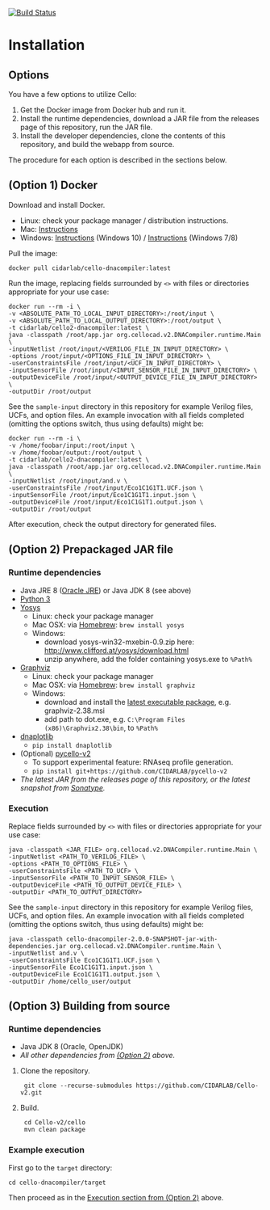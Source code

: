 [![Build Status](https://travis-ci.org/CIDARLAB/Cello-v2.svg?branch=develop)](https://travis-ci.org/CIDARLAB/Cello-v2)

# Installation

## Options

You have a few options to utilize Cello:

1. Get the Docker image from Docker hub and run it.
2. Install the runtime dependencies, download a JAR file from the releases page of this repository, run the JAR file.
3. Install the developer dependencies, clone the contents of this repository, and build the webapp from source.

The procedure for each option is described in the sections below.

## (Option 1) Docker

Download and install Docker.

  + Linux: check your package manager / distribution instructions.
  + Mac: [Instructions](https://docs.docker.com/docker-for-mac/install/)
  + Windows: [Instructions](https://docs.docker.com/docker-for-windows/install/) (Windows 10) / [Instructions](https://docs.docker.com/toolbox/toolbox_install_windows/) (Windows 7/8)

Pull the image:

    docker pull cidarlab/cello-dnacompiler:latest

Run the image, replacing fields surrounded by `<>` with files or directories appropriate for your use case:

    docker run --rm -i \
    -v <ABSOLUTE_PATH_TO_LOCAL_INPUT_DIRECTORY>:/root/input \
    -v <ABSOLUTE_PATH_TO_LOCAL_OUTPUT_DIRECTORY>:/root/output \
    -t cidarlab/cello2-dnacompiler:latest \
    java -classpath /root/app.jar org.cellocad.v2.DNACompiler.runtime.Main \
    -inputNetlist /root/input/<VERILOG_FILE_IN_INPUT_DIRECTORY> \
    -options /root/input/<OPTIONS_FILE_IN_INPUT_DIRECTORY> \
    -userConstraintsFile /root/input/<UCF_IN_INPUT_DIRECTORY> \
    -inputSensorFile /root/input/<INPUT_SENSOR_FILE_IN_INPUT_DIRECTORY> \
    -outputDeviceFile /root/input/<OUTPUT_DEVICE_FILE_IN_INPUT_DIRECTORY> \
    -outputDir /root/output

See the `sample-input` directory in this repository for example Verilog files, UCFs, and option files. An example invocation with all fields completed (omitting the options switch, thus using defaults) might be:

    docker run --rm -i \
    -v /home/foobar/input:/root/input \
    -v /home/foobar/output:/root/output \
    -t cidarlab/cello2-dnacompiler:latest \
    java -classpath /root/app.jar org.cellocad.v2.DNACompiler.runtime.Main \
    -inputNetlist /root/input/and.v \
    -userConstraintsFile /root/input/Eco1C1G1T1.UCF.json \
    -inputSensorFile /root/input/Eco1C1G1T1.input.json \
    -outputDeviceFile /root/input/Eco1C1G1T1.output.json \
    -outputDir /root/output

After execution, check the output directory for generated files.

<a id="install-option-2"></a>
## (Option 2) Prepackaged JAR file

### Runtime dependencies

  + Java JRE 8 ([Oracle JRE](https://www.oracle.com/java/technologies/javase-jre8-downloads.html)) or Java JDK 8 (see above)
  + [Python 3](https://www.python.org/downloads/)
  + [Yosys](http://www.clifford.at/yosys/)
    - Linux: check your package manager
    - Mac OSX: via [Homebrew][1]: `brew install yosys`
    - Windows:
      * download yosys-win32-mxebin-0.9.zip here: <http://www.clifford.at/yosys/download.html>
      * unzip anywhere, add the folder containing yosys.exe to `%Path%`
  + [Graphviz](http://www.graphviz.org/)
    - Linux: check your package manager
    - Mac OSX: via [Homebrew][1]: `brew install graphviz`
    - Windows:
      * download and install the [latest executable package](https://graphviz.gitlab.io/_pages/Download/Download_windows.html), e.g. graphviz-2.38.msi
      * add path to dot.exe, e.g. `C:\Program Files (x86)\Graphvix2.38\bin`, to `%Path%`
  + [dnaplotlib](https://github.com/VoigtLab/dnaplotlib)
    - `pip install dnaplotlib`
  + (Optional) [pycello-v2](https://github.com/CIDARLAB/pycello-v2)
    - To support experimental feature: RNAseq profile generation.
    - `pip install git+https://github.com/CIDARLAB/pycello-v2`
  + *The latest JAR from the releases page of this repository, or the latest snapshot from [Sonatype](https://oss.sonatype.org/#nexus-search;quick~cello-dnacompiler).*

### Execution

Replace fields surrounded by `<>` with files or directories appropriate for your use case:

    java -classpath <JAR_FILE> org.cellocad.v2.DNACompiler.runtime.Main \
    -inputNetlist <PATH_TO_VERILOG_FILE> \
    -options <PATH_TO_OPTIONS_FILE> \
    -userConstraintsFile <PATH_TO_UCF> \
    -inputSensorFile <PATH_TO_INPUT_SENSOR_FILE> \
    -outputDeviceFile <PATH_TO_OUTPUT_DEVICE_FILE> \
    -outputDir <PATH_TO_OUTPUT_DIRECTORY>

See the `sample-input` directory in this repository for example Verilog files, UCFs, and option files. An example invocation with all fields completed (omitting the options switch, thus using defaults) might be:

    java -classpath cello-dnacompiler-2.0.0-SNAPSHOT-jar-with-dependencies.jar org.cellocad.v2.DNACompiler.runtime.Main \
    -inputNetlist and.v \
    -userConstraintsFile Eco1C1G1T1.UCF.json \
    -inputSensorFile Eco1C1G1T1.input.json \
    -outputDeviceFile Eco1C1G1T1.output.json \
    -outputDir /home/cello_user/output

## (Option 3) Building from source

### Runtime dependencies

  + Java JDK 8 (Oracle, OpenJDK)
  + *All other dependencies from [(Option 2)](#option-2-prepackaged-jar-file) above.*

1. Clone the repository.

        git clone --recurse-submodules https://github.com/CIDARLAB/Cello-v2.git

2. Build.

        cd Cello-v2/cello
        mvn clean package

### Example execution

First go to the `target` directory:

    cd cello-dnacompiler/target

Then proceed as in the [Execution section from (Option 2)](#execution) above.


[1]: https://brew.sh/
